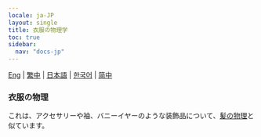 ```yaml
---
locale: ja-JP
layout: single
title: 衣服の物理学
toc: true
sidebar:
  nav: "docs-jp"
---
```

[Eng](/dancexr/features/xps_cloth) | [繁中](/tw/dancexr/features/xps_cloth) | [日本語](/jp/dancexr/features/xps_cloth) | [한국어](/kr/dancexr/features/xps_cloth) | [简中](/zh/dancexr/features/xps_cloth)

### 衣服の物理
これは、アクセサリーや袖、バニーイヤーのような装飾品について、[髪の物理](xps_hair.md)と似ています。